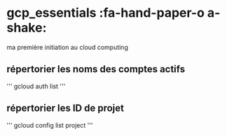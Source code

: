 # gcp_essentials :fa-hand-paper-o a-shake:
ma première initiation au cloud computing 


## répertorier les noms des comptes actifs
'''
gcloud auth list
'''

## répertorier les ID de projet
'''
gcloud config list project
'''

